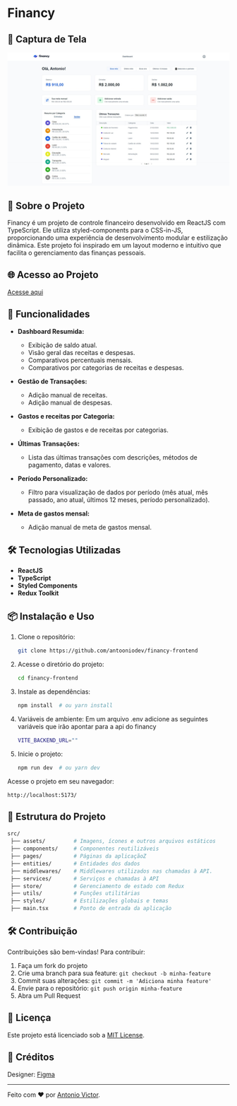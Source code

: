 # Financy

## 📸 Captura de Tela

<img src="./Dashboard_image.jpeg" alt="Print da dashboard do projeto.">

## 📌 Sobre o Projeto

Financy é um projeto de controle financeiro desenvolvido em ReactJS com TypeScript. Ele utiliza styled-components para o CSS-in-JS, proporcionando uma experiência de desenvolvimento modular e estilização dinâmica. Este projeto foi inspirado em um layout moderno e intuitivo que facilita o gerenciamento das finanças pessoais.

## 🌐 Acesso ao Projeto

[Acesse aqui](https://financy-frontend.vercel.app/)

## 🚀 Funcionalidades

- **Dashboard Resumida:**

  - Exibição de saldo atual.
  - Visão geral das receitas e despesas.
  - Comparativos percentuais mensais.
  - Comparativos por categorias de receitas e despesas.

- **Gestão de Transações:**

  - Adição manual de receitas.
  - Adição manual de despesas.

- **Gastos e receitas por Categoria:**

  - Exibição de gastos e de receitas por categorias.

- **Últimas Transações:**

  - Lista das últimas transações com descrições, métodos de pagamento, datas e valores.

- **Período Personalizado:**

  - Filtro para visualização de dados por período (mês atual, mês passado, ano atual, últimos 12 meses, período personalizado).

- **Meta de gastos mensal:**

  - Adição manual de meta de gastos mensal.

## 🛠 Tecnologias Utilizadas

- **ReactJS**
- **TypeScript**
- **Styled Components**
- **Redux Toolkit**

## 📦 Instalação e Uso

1. Clone o repositório:
   ```sh
   git clone https://github.com/antooniodev/financy-frontend
   ```
2. Acesse o diretório do projeto:
   ```sh
   cd financy-frontend
   ```
3. Instale as dependências:
   ```sh
   npm install  # ou yarn install
   ```
4. Variáveis de ambiente:
    Em um arquivo .env adicione as seguintes variáveis que irão apontar para a api do financy
    ```sh
    VITE_BACKEND_URL=""
    ```   
5. Inicie o projeto:
   ```sh
   npm run dev  # ou yarn dev
   ```

Acesse o projeto em seu navegador:

```
http://localhost:5173/
```

## 📜 Estrutura do Projeto

```bash
src/
 ├── assets/         # Imagens, ícones e outros arquivos estáticos
 ├── components/     # Componentes reutilizáveis
 ├── pages/          # Páginas da aplicaçãoZ
 ├── entities/       # Entidades dos dados
 ├── middlewares/    # Middlewares utilizados nas chamadas à API.
 ├── services/       # Serviços e chamadas à API
 ├── store/          # Gerenciamento de estado com Redux
 ├── utils/          # Funções utilitárias
 ├── styles/         # Estilizações globais e temas
 ├── main.tsx        # Ponto de entrada da aplicação
```

## 🛠 Contribuição

Contribuições são bem-vindas! Para contribuir:

1. Faça um fork do projeto
2. Crie uma branch para sua feature: `git checkout -b minha-feature`
3. Commit suas alterações: `git commit -m 'Adiciona minha feature'`
4. Envie para o repositório: `git push origin minha-feature`
5. Abra um Pull Request

## 📄 Licença

Este projeto está licenciado sob a [MIT License](LICENSE).

## 🎨 Créditos

Designer: [Figma](https://www.figma.com/community/file/1357072393691339649/financy-personal-finances-dashboard)

---

Feito com ❤️ por [Antonio Victor](https://github.com/antooniodev).

